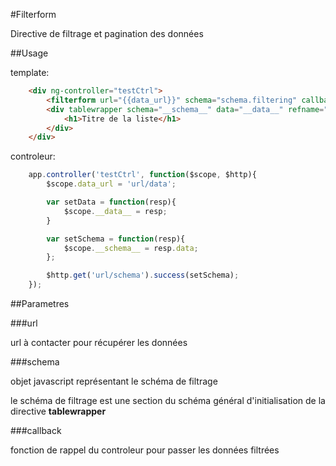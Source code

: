 #Filterform

Directive de filtrage et pagination des données

##Usage

template:

```html
    <div ng-controller="testCtrl">
        <filterform url="{{data_url}}" schema="schema.filtering" callback="setData"></filterform>
        <div tablewrapper schema="__schema__" data="__data__" refname="test">
            <h1>Titre de la liste</h1>
        </div>
    </div>
```

controleur:

```javascript
    app.controller('testCtrl', function($scope, $http){
        $scope.data_url = 'url/data';

        var setData = function(resp){
            $scope.__data__ = resp;
        }

        var setSchema = function(resp){
            $scope.__schema__ = resp.data;
        };

        $http.get('url/schema').success(setSchema);
    });
```


##Parametres


###url

url à contacter pour récupérer les données


###schema 

objet javascript représentant le schéma de filtrage

le schéma de filtrage est une section du schéma général d'initialisation de la directive **tablewrapper**


###callback

fonction de rappel du controleur pour passer les données filtrées
